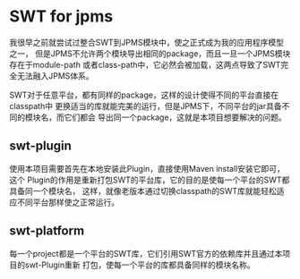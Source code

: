 # SWT for jpms

我很早之前就尝试过整合SWT到JPMS模块中，使之正式成为我的应用程序模型之一，
但是JPMS不允许两个模块导出相同的package，而且一旦一个JPMS模块存在于module-path
或者class-path中，它必然会被加载，这两点导致了SWT完全无法融入JPMS体系。

SWT对于任意平台，都有同样的package，这样的设计使得不同的平台直接在classpath中
更换适当的库就能完美的运行，但是JPMS下，不同平台的jar具备不同的模块名，而它们都会
导出同一个package，这就是本项目想要解决的问题。

## swt-plugin

使用本项目需要首先在本地安装此Plugin，直接使用Maven install安装它即可，这个
Plugin的作用是重新打包SWT的平台库，它的目的是使每一个平台的SWT都具备同一个模块名，
这样，就像老版本通过切换classpath的SWT库就能轻松适应不同平台那样使之正常运行。

## swt-platform

每一个project都是一个平台的SWT库，它们引用SWT官方的依赖库并且通过本项目的swt-Plugin重新
打包，使每一个平台的库都具备同样的模块名称。

